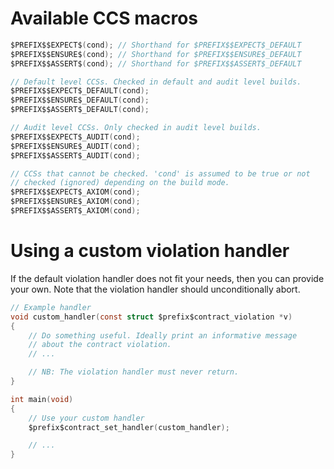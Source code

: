 # Available CCS macros
```C
$PREFIX$$EXPECT$(cond); // Shorthand for $PREFIX$$EXPECT$_DEFAULT
$PREFIX$$ENSURE$(cond); // Shorthand for $PREFIX$$ENSURE$_DEFAULT
$PREFIX$$ASSERT$(cond); // Shorthand for $PREFIX$$ASSERT$_DEFAULT

// Default level CCSs. Checked in default and audit level builds.
$PREFIX$$EXPECT$_DEFAULT(cond);
$PREFIX$$ENSURE$_DEFAULT(cond);
$PREFIX$$ASSERT$_DEFAULT(cond);

// Audit level CCSs. Only checked in audit level builds.
$PREFIX$$EXPECT$_AUDIT(cond);
$PREFIX$$ENSURE$_AUDIT(cond);
$PREFIX$$ASSERT$_AUDIT(cond);

// CCSs that cannot be checked. 'cond' is assumed to be true or not
// checked (ignored) depending on the build mode.
$PREFIX$$EXPECT$_AXIOM(cond);
$PREFIX$$ENSURE$_AXIOM(cond);
$PREFIX$$ASSERT$_AXIOM(cond);
```

# Using a custom violation handler
If the default violation handler does not fit your needs, then you can provide
your own. Note that the violation handler should unconditionally abort.

```C
// Example handler
void custom_handler(const struct $prefix$contract_violation *v)
{
    // Do something useful. Ideally print an informative message
    // about the contract violation.
    // ...

    // NB: The violation handler must never return.
}

int main(void)
{
    // Use your custom handler
    $prefix$contract_set_handler(custom_handler);

    // ...
}
```

